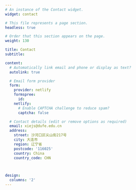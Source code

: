 ```yaml
---
# An instance of the Contact widget.
widget: contact

# This file represents a page section.
headless: true

# Order that this section appears on the page.
weight: 130

title: Contact
subtitle:

content:
  # Automatically link email and phone or display as text?
  autolink: true

  # Email form provider
  form:
    provider: netlify
    formspree:
      id:
    netlify:
      # Enable CAPTCHA challenge to reduce spam?
      captcha: false

  # Contact details (edit or remove options as required)
  email: xiejs@dufe.edu.cn
  address:
    street: 沙河口区尖山街217号
    city: 大连市
    region: 辽宁省
    postcode: '116025'
    country: China
    country_code: CHN

 

design:
  columns: '2'
---
```

